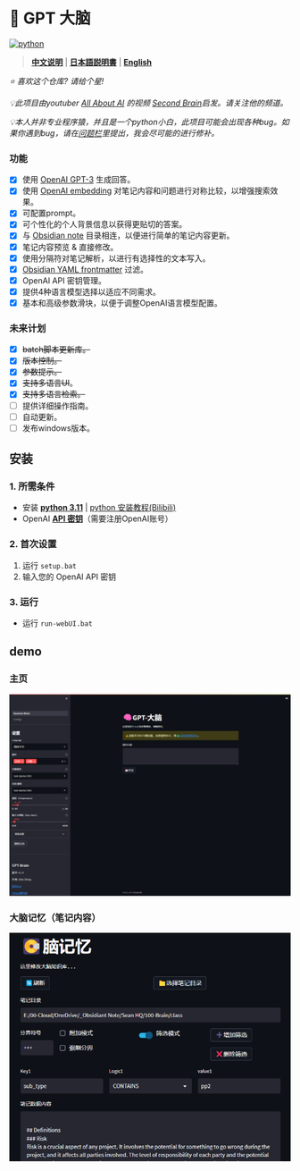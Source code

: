# 🧠 GPT 大脑
[![python](https://img.shields.io/badge/python-3.11-blue)](https://www.python.org/downloads/release/python-3112/)

>**[中文说明](./README_CN.md)** | **[日本語説明書](README_JP.md)** | **[English](../README.md)**

*⭐️ 喜欢这个仓库? 请给个星!*

*💡此项目由youtuber [All About AI](https://www.youtube.com/@AllAboutAI) 的视频 [Second Brain](https://www.youtube.com/watch?v=1k2JpJRIoAA&ab_channel=AllAboutAI)启发。请关注他的频道。*

*💡本人并非专业程序猿，并且是一个python小白，此项目可能会出现各种bug。如果你遇到bug，请在[问题栏](https://github.com/sean1832/GPT-Brain/issues)里提出，我会尽可能的进行修补。*

### 功能
- [x] 使用 [OpenAI GPT-3](https://platform.openai.com/docs/models/gpt-3) 生成回答。
- [x] 使用 [OpenAI embedding](https://platform.openai.com/docs/guides/embeddings/what-are-embeddings) 对笔记内容和问题进行对称比较，以增强搜索效果。
- [x] 可配置prompt。
- [x] 可个性化的个人背景信息以获得更贴切的答案。
- [x] 与 [Obsidian note](https://obsidian.md/) 目录相连，以便进行简单的笔记内容更新。
- [x] 笔记内容预览 & 直接修改。
- [x] 使用分隔符对笔记解析，以进行有选择性的文本写入。
- [x] [Obsidian YAML frontmatter](https://help.obsidian.md/Editing+and+formatting/Metadata) 过滤。
- [x] OpenAI API 密钥管理。
- [x] 提供4种语言模型选择以适应不同需求。
- [x] 基本和高级参数滑块，以便于调整OpenAI语言模型配置。

### 未来计划
- [x] ~~batch脚本更新库。~~
- [x] ~~版本控制。~~
- [x] ~~参数提示。~~
- [x] ~~支持多语言UI~~。
- [x] ~~支持多语言检索。~~
- [ ] 提供详细操作指南。
- [ ] 自动更新。
- [ ] 发布windows版本。

## 安装
### 1. 所需条件
- 安装 **[python 3.11](https://www.python.org/downloads)** | [python 安装教程(Bilibili)](https://www.bilibili.com/video/BV1f3411t73m/?spm_id_from=333.337.search-card.all.click&vd_source=f96c4c534fe9f3ff6591942502d9d3a7)
- OpenAI **[API 密钥](https://platform.openai.com/account/api-keys)**（需要注册OpenAI账号）
### 2. 首次设置
1. 运行 `setup.bat`
2. 输入您的 OpenAI API 密钥

### 3. 运行
- 运行 `run-webUI.bat`


## demo
### 主页
![screenshot1](images/menu_zh.png)
### 大脑记忆（笔记内容）
![screenshot2](images/memory_zh.png)